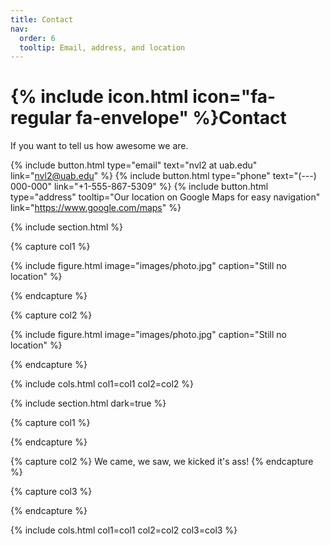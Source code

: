 ```yaml
---
title: Contact
nav:
  order: 6
  tooltip: Email, address, and location
---
```


# {% include icon.html icon="fa-regular fa-envelope" %}Contact

If you want to tell us how awesome we are.

{%
  include button.html
  type="email"
  text="nvl2 at uab.edu"
  link="nvl2@uab.edu"
%}
{%
  include button.html
  type="phone"
  text="(---) 000-000"
  link="+1-555-867-5309"
%}
{%
  include button.html
  type="address"
  tooltip="Our location on Google Maps for easy navigation"
  link="https://www.google.com/maps"
%}

{% include section.html %}

{% capture col1 %}

{%
  include figure.html
  image="images/photo.jpg"
  caption="Still no location"
%}

{% endcapture %}

{% capture col2 %}

{%
  include figure.html
  image="images/photo.jpg"
  caption="Still no location"
%}

{% endcapture %}

{% include cols.html col1=col1 col2=col2 %}

{% include section.html dark=true %}

{% capture col1 %}

{% endcapture %}

{% capture col2 %}
We came, we saw, we kicked it's ass!
{% endcapture %}

{% capture col3 %}

{% endcapture %}

{% include cols.html col1=col1 col2=col2 col3=col3 %}

